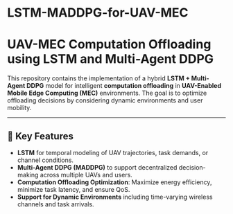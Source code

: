 # LSTM-MADDPG-for-UAV-MEC
# UAV-MEC Computation Offloading using LSTM and Multi-Agent DDPG

This repository contains the implementation of a hybrid **LSTM + Multi-Agent DDPG** model for intelligent **computation offloading** in **UAV-Enabled Mobile Edge Computing (MEC)** environments. The goal is to optimize offloading decisions by considering dynamic environments and user mobility. 

---

## 🧠 Key Features

- **LSTM** for temporal modeling of UAV trajectories, task demands, or channel conditions.
- **Multi-Agent DDPG (MADDPG)** to support decentralized decision-making across multiple UAVs and users.
- **Computation Offloading Optimization**: Maximize energy efficiency, minimize task latency, and ensure QoS.
- **Support for Dynamic Environments** including time-varying wireless channels and task arrivals.
